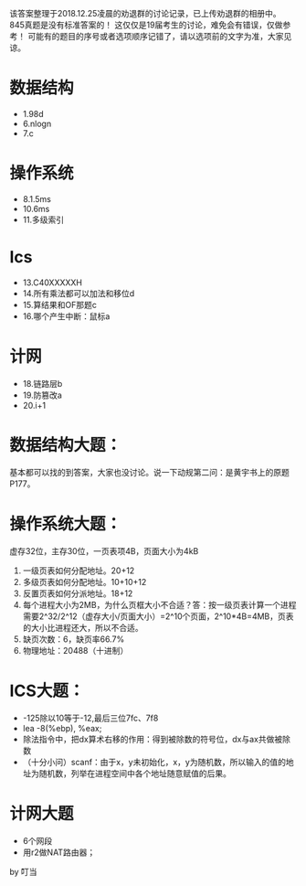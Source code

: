 该答案整理于2018.12.25凌晨的劝退群的讨论记录，已上传劝退群的相册中。
845真题是没有标准答案的！
这仅仅是19届考生的讨论，难免会有错误，仅做参考！
可能有的题目的序号或者选项顺序记错了，请以选项前的文字为准，大家见谅。

# 数据结构
* 1.98d
* 6.nlogn
* 7.c
# 操作系统
* 8.1.5ms
* 10.6ms
* 11.多级索引
# Ics
* 13.C40XXXXXH
* 14.所有乘法都可以加法和移位d
* 15.算结果和OF那题c
* 16.哪个产生中断：鼠标a
# 计网
* 18.链路层b
* 19.防篡改a
* 20.i+1


# 数据结构大题：
基本都可以找的到答案，大家也没讨论。说一下动规第二问：是黄宇书上的原题P177。
# 操作系统大题：
虚存32位，主存30位，一页表项4B，页面大小为4kB
1.	一级页表如何分配地址。20+12
2.	多级页表如何分配地址。10+10+12
3.	反置页表如何分派地址。18+12
4.	每个进程大小为2MB，为什么页框大小不合适？答：按一级页表计算一个进程需要2^32/2^12（虚存大小/页面大小）=2^10个页面，2^10*4B=4MB，页表的大小比进程还大，所以不合适。
5.	缺页次数：6，缺页率66.7%
6.	物理地址：20488（十进制）
# ICS大题：
* -125除以10等于-12,最后三位7fc、7f8
* lea -8(%ebp), %eax;
* 除法指令中，把dx算术右移的作用：得到被除数的符号位，dx与ax共做被除数
* （十分小问）scanf：由于x，y未初始化，x，y为随机数，所以输入的值的地址为随机数，列举在进程空间中各个地址随意赋值的后果。

# 计网大题
* 6个网段
* 用r2做NAT路由器；


by 叮当